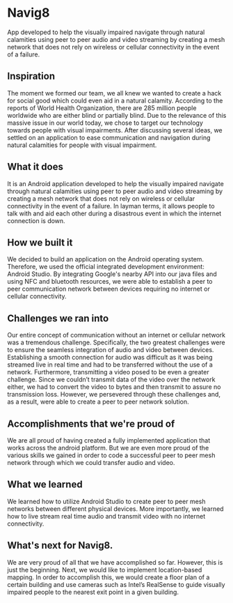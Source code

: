 # Navig8
App developed to help the visually impaired navigate through natural calamities using peer to peer audio and video streaming by creating a mesh network that does not rely on wireless or cellular connectivity in the event of a failure.

## Inspiration
The moment we formed our team, we all knew we wanted to create a hack for social good which could even aid in a natural calamity. According to the reports of World Health Organization, there are 285 million people worldwide who are either blind or partially blind. Due to the relevance of this massive issue in our world today, we chose to target our technology towards people with visual impairments. After discussing several ideas, we settled on an application to ease communication and navigation during natural calamities for people with visual impairment.

## What it does
It is an Android application developed to help the visually impaired navigate through natural calamities using peer to peer audio and video streaming by creating a mesh network that does not rely on wireless or cellular connectivity in the event of a failure. In layman terms, it allows people to talk with and aid each other during a disastrous event in which the internet connection is down.

## How we built it
We decided to build an application on the Android operating system. Therefore, we used the official integrated development environment: Android Studio. By integrating Google's nearby API into our java files and using NFC and bluetooth resources, we were able to establish a peer to peer communication network between devices requiring no internet or cellular connectivity.

## Challenges we ran into
Our entire concept of communication without an internet or cellular network was a tremendous challenge. Specifically, the two greatest challenges were to ensure the seamless integration of audio and video between devices. Establishing a smooth connection for audio was difficult as it was being streamed live in real time and had to be transferred without the use of a network. Furthermore, transmitting a video posed to be even a greater challenge. Since we couldn’t transmit data of the video over the network either, we had to convert the video to bytes and then transmit to assure no transmission loss. However, we persevered through these challenges and, as a result, were able to create a peer to peer network solution.

## Accomplishments that we're proud of
We are all proud of having created a fully implemented application that works across the android platform. But we are even more proud of the various skills we gained in order to code a successful peer to peer mesh network through which we could transfer audio and video.

## What we learned
We learned how to utilize Android Studio to create peer to peer mesh networks between different physical devices. More importantly, we learned how to live stream real time audio and transmit video with no internet connectivity.

## What's next for Navig8.
We are very proud of all that we have accomplished so far. However, this is just the beginning. Next, we would like to implement location-based mapping. In order to accomplish this, we would create a floor plan of a certain building and use cameras such as Intel’s RealSense to guide visually impaired people to the nearest exit point in a given building.
